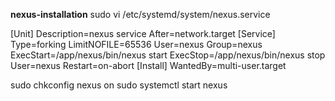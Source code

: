 **nexus-installation**
sudo vi /etc/systemd/system/nexus.service

[Unit]
Description=nexus service
After=network.target
[Service]
Type=forking
LimitNOFILE=65536
User=nexus
Group=nexus
ExecStart=/app/nexus/bin/nexus start
ExecStop=/app/nexus/bin/nexus stop
User=nexus
Restart=on-abort
[Install]
WantedBy=multi-user.target

sudo chkconfig nexus on
sudo systemctl start nexus

